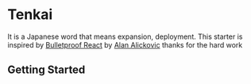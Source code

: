 # Tenkai
It is a Japanese word that means expansion, deployment.
This starter is inspired by [Bulletproof React](https://github.com/alan2207/bulletproof-react) by [Alan Alickovic](https://github.com/alan2207) thanks for the hard work
## Getting Started
